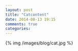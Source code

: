 ```yaml
---
layout: post
title: "Catcontent"
date: 2014-08-13 19:15
comments: true
categories: 
---
```

{% img /images/blog/cat.jpg %}
